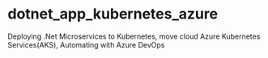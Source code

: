 # dotnet_app_kubernetes_azure
Deploying .Net Microservices to Kubernetes, move cloud Azure Kubernetes Services(AKS), Automating with Azure DevOps
